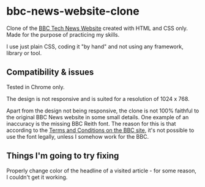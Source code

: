 # bbc-news-website-clone
Clone of the [BBC Tech News Website](https://www.bbc.com/news/technology) created with HTML and CSS only. Made for the purpose of practicing my skills.

I use just plain CSS, coding it "by hand" and not using any framework, library or tool. 

## Compatibility & issues

Tested in Chrome only. 

The design is not responsive and is suited for a resolution of 1024 x 768. 

Apart from the design not being responsive, the clone is not 100% faithful to the original BBC News website in some small details. One example of an inaccuracy is the missing BBC Reith font. The reason for this is that according to the [Terms and Conditions on the BBC site](https://www.bbc.co.uk/branding), it's not possible to use the font legally, unless I somehow work for the BBC.

## Things I'm going to try fixing
Properly change color of the headline of a visited article - for some reason, I couldn't get it working. 